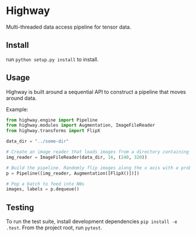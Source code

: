 # Highway
Multi-threaded data access pipeline for tensor data.

## Install
run ```python setup.py install``` to install.


## Usage
Highway is built around a sequential API to construct a pipeline that moves around data.

Example:

```python
from highway.engine import Pipeline
from highway.modules import Augmentation, ImageFileReader
from highway.transforms import FlipX

data_dir = "../some-dir"

# Create an image reader that loads images from a directory containing sub-directories for each label
img_reader = ImageFileReader(data_dir, 16, (240, 320))

# Build the pipeline. Randomly flip images along the x axis with a probability p=0.5
p = Pipeline([img_reader, Augmentation([FlipX()])])

# Pop a batch to feed into NNs
images, labels = p.dequeue()
```

## Testing
To run the test suite, install development dependencies ```pip install -e .test```.
From the project root, run ```pytest```.
